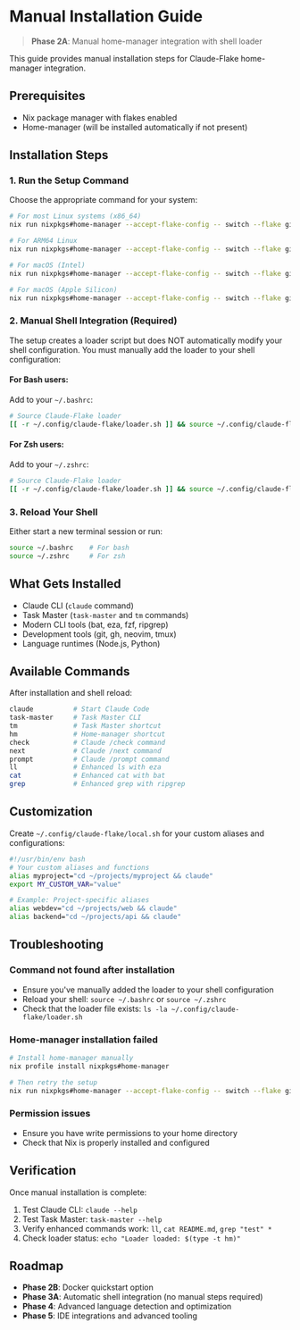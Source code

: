 # Manual Installation Guide

> **Phase 2A**: Manual home-manager integration with shell loader

This guide provides manual installation steps for Claude-Flake home-manager integration.

## Prerequisites

- Nix package manager with flakes enabled
- Home-manager (will be installed automatically if not present)

## Installation Steps

### 1. Run the Setup Command

Choose the appropriate command for your system:

```bash
# For most Linux systems (x86_64)
nix run nixpkgs#home-manager --accept-flake-config -- switch --flake github:smithclay/claude-flake#user@linux

# For ARM64 Linux
nix run nixpkgs#home-manager --accept-flake-config -- switch --flake github:smithclay/claude-flake#user@aarch64-linux

# For macOS (Intel)
nix run nixpkgs#home-manager --accept-flake-config -- switch --flake github:smithclay/claude-flake#user@darwin

# For macOS (Apple Silicon)
nix run nixpkgs#home-manager --accept-flake-config -- switch --flake github:smithclay/claude-flake#user@aarch64-darwin
```

### 2. Manual Shell Integration (Required)

The setup creates a loader script but does NOT automatically modify your shell configuration. 
You must manually add the loader to your shell configuration:

#### For Bash users:
Add to your `~/.bashrc`:
```bash
# Source Claude-Flake loader
[[ -r ~/.config/claude-flake/loader.sh ]] && source ~/.config/claude-flake/loader.sh
```

#### For Zsh users:
Add to your `~/.zshrc`:
```bash
# Source Claude-Flake loader
[[ -r ~/.config/claude-flake/loader.sh ]] && source ~/.config/claude-flake/loader.sh
```

### 3. Reload Your Shell

Either start a new terminal session or run:
```bash
source ~/.bashrc    # For bash
source ~/.zshrc     # For zsh
```

## What Gets Installed

- Claude CLI (`claude` command)
- Task Master (`task-master` and `tm` commands)
- Modern CLI tools (bat, eza, fzf, ripgrep)
- Development tools (git, gh, neovim, tmux)
- Language runtimes (Node.js, Python)

## Available Commands

After installation and shell reload:
```bash
claude          # Start Claude Code
task-master     # Task Master CLI
tm              # Task Master shortcut
hm              # Home-manager shortcut
check           # Claude /check command
next            # Claude /next command
prompt          # Claude /prompt command
ll              # Enhanced ls with eza
cat             # Enhanced cat with bat
grep            # Enhanced grep with ripgrep
```

## Customization

Create `~/.config/claude-flake/local.sh` for your custom aliases and configurations:
```bash
#!/usr/bin/env bash
# Your custom aliases and functions
alias myproject="cd ~/projects/myproject && claude"
export MY_CUSTOM_VAR="value"

# Example: Project-specific aliases
alias webdev="cd ~/projects/web && claude"
alias backend="cd ~/projects/api && claude"
```

## Troubleshooting

### Command not found after installation
- Ensure you've manually added the loader to your shell configuration
- Reload your shell: `source ~/.bashrc` or `source ~/.zshrc`
- Check that the loader file exists: `ls -la ~/.config/claude-flake/loader.sh`

### Home-manager installation failed
```bash
# Install home-manager manually
nix profile install nixpkgs#home-manager

# Then retry the setup
nix run nixpkgs#home-manager --accept-flake-config -- switch --flake github:smithclay/claude-flake#user@linux
```

### Permission issues
- Ensure you have write permissions to your home directory
- Check that Nix is properly installed and configured

## Verification

Once manual installation is complete:
1. Test Claude CLI: `claude --help`
2. Test Task Master: `task-master --help`
3. Verify enhanced commands work: `ll`, `cat README.md`, `grep "test" *`
4. Check loader status: `echo "Loader loaded: $(type -t hm)"`

## Roadmap

- **Phase 2B**: Docker quickstart option
- **Phase 3A**: Automatic shell integration (no manual steps required)
- **Phase 4**: Advanced language detection and optimization
- **Phase 5**: IDE integrations and advanced tooling